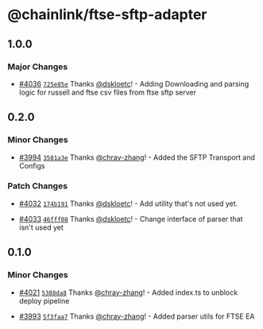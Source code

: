 # @chainlink/ftse-sftp-adapter

## 1.0.0

### Major Changes

- [#4036](https://github.com/smartcontractkit/external-adapters-js/pull/4036) [`725e85e`](https://github.com/smartcontractkit/external-adapters-js/commit/725e85ebbc8d26b3cc25178efcd19e4ad8eac542) Thanks [@dskloetc](https://github.com/dskloetc)! - Adding Downloading and parsing logic for russell and ftse csv files from ftse sftp server

## 0.2.0

### Minor Changes

- [#3994](https://github.com/smartcontractkit/external-adapters-js/pull/3994) [`3581a3e`](https://github.com/smartcontractkit/external-adapters-js/commit/3581a3e3c64663eea368b84213a906d5f8292bb3) Thanks [@chray-zhang](https://github.com/chray-zhang)! - Added the SFTP Transport and Configs

### Patch Changes

- [#4032](https://github.com/smartcontractkit/external-adapters-js/pull/4032) [`174b191`](https://github.com/smartcontractkit/external-adapters-js/commit/174b19127d5d86ad06463a195e1782c2c8e48cdd) Thanks [@dskloetc](https://github.com/dskloetc)! - Add utility that's not used yet.

- [#4033](https://github.com/smartcontractkit/external-adapters-js/pull/4033) [`46fff08`](https://github.com/smartcontractkit/external-adapters-js/commit/46fff08374b4a87d4c7447e59fdcedebb134619c) Thanks [@dskloetc](https://github.com/dskloetc)! - Change interface of parser that isn't used yet

## 0.1.0

### Minor Changes

- [#4021](https://github.com/smartcontractkit/external-adapters-js/pull/4021) [`5388da8`](https://github.com/smartcontractkit/external-adapters-js/commit/5388da8a821637c331176efd05502245d1c364eb) Thanks [@chray-zhang](https://github.com/chray-zhang)! - Added index.ts to unblock deploy pipeline

- [#3993](https://github.com/smartcontractkit/external-adapters-js/pull/3993) [`5f3faa7`](https://github.com/smartcontractkit/external-adapters-js/commit/5f3faa70dadd86bed738bde2544b9422dc2a2224) Thanks [@chray-zhang](https://github.com/chray-zhang)! - Added parser utils for FTSE EA

